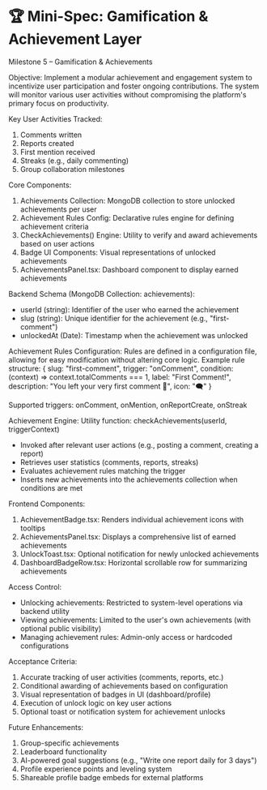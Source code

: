 # 🏆 Mini-Spec: Gamification & Achievement Layer

Milestone 5 – Gamification & Achievements

Objective:
Implement a modular achievement and engagement system to incentivize user participation and foster ongoing contributions. The system will monitor various user activities without compromising the platform's primary focus on productivity.

Key User Activities Tracked:
1. Comments written
2. Reports created
3. First mention received
4. Streaks (e.g., daily commenting)
5. Group collaboration milestones

Core Components:
1. Achievements Collection: MongoDB collection to store unlocked achievements per user
2. Achievement Rules Config: Declarative rules engine for defining achievement criteria
3. CheckAchievements() Engine: Utility to verify and award achievements based on user actions
4. Badge UI Components: Visual representations of unlocked achievements
5. AchievementsPanel.tsx: Dashboard component to display earned achievements

Backend Schema (MongoDB Collection: achievements):
- userId (string): Identifier of the user who earned the achievement
- slug (string): Unique identifier for the achievement (e.g., "first-comment")
- unlockedAt (Date): Timestamp when the achievement was unlocked

Achievement Rules Configuration:
Rules are defined in a configuration file, allowing for easy modification without altering core logic. Example rule structure:
{
  slug: "first-comment",
  trigger: "onComment",
  condition: (context) => context.totalComments === 1,
  label: "First Comment!",
  description: "You left your very first comment 🎉",
  icon: "🗨️"
}

Supported triggers: onComment, onMention, onReportCreate, onStreak

Achievement Engine:
Utility function: checkAchievements(userId, triggerContext)
- Invoked after relevant user actions (e.g., posting a comment, creating a report)
- Retrieves user statistics (comments, reports, streaks)
- Evaluates achievement rules matching the trigger
- Inserts new achievements into the achievements collection when conditions are met

Frontend Components:
1. AchievementBadge.tsx: Renders individual achievement icons with tooltips
2. AchievementsPanel.tsx: Displays a comprehensive list of earned achievements
3. UnlockToast.tsx: Optional notification for newly unlocked achievements
4. DashboardBadgeRow.tsx: Horizontal scrollable row for summarizing achievements

Access Control:
- Unlocking achievements: Restricted to system-level operations via backend utility
- Viewing achievements: Limited to the user's own achievements (with optional public visibility)
- Managing achievement rules: Admin-only access or hardcoded configurations

Acceptance Criteria:
1. Accurate tracking of user activities (comments, reports, etc.)
2. Conditional awarding of achievements based on configuration
3. Visual representation of badges in UI (dashboard/profile)
4. Execution of unlock logic on key user actions
5. Optional toast or notification system for achievement unlocks

Future Enhancements:
1. Group-specific achievements
2. Leaderboard functionality
3. AI-powered goal suggestions (e.g., "Write one report daily for 3 days")
4. Profile experience points and leveling system
5. Shareable profile badge embeds for external platforms

